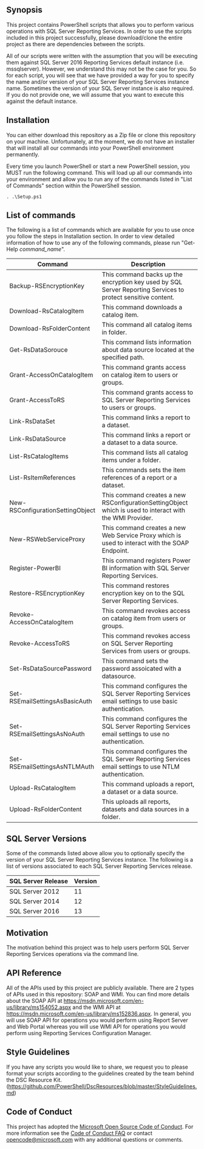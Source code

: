 ## Synopsis

This project contains PowerShell scripts that allows you to perform various operations with SQL Server Reporting Services. In order to use the scripts included in this project successfully, please download/clone the entire project as there are dependencies between the scripts. 

All of our scripts were written with the assumption that you will be executing them against SQL Server 2016 Reporting Services default instance (i.e. mssqlserver). However, we understand this may not be the case for you. So for each script, you will see that we have provided a way for you to specify the name and/or version of your SQL Server Reporting Services instance name. Sometimes the version of your SQL Server instance is also required. If you do not provide one, we will assume that you want to execute this against the default instance.    

## Installation

You can either download this repository as a Zip file or clone this repository on your machine. Unfortunately, at the moment, we do not have an installer that will install all our commands into your PowerShell environment permanently. 

Every time you launch PowerShell or start a new PowerShell session, you MUST run the following command. This will load up all our commands into your environment and allow you to run any of the commands listed in "List of Commands" section within the PowerShell session. 
    
    . .\Setup.ps1 

## List of commands

The following is a list of commands which are available for you to use once you follow the steps in Installation section. In order to view detailed information of how to use any of the following commands, please run "Get-Help *command_name*". 

|Command|Description|
|-------|-----------|
|Backup-RSEncryptionKey|This command backs up the encryption key used by SQL Server Reporting Services to protect sensitive content.|
|Download-RsCatalogItem|This command downloads a catalog item.|
|Download-RsFolderContent|This command all catalog items in folder.|
|Get-RsDataSorouce|This command lists information about data source located at the specified path.|
|Grant-AccessOnCatalogItem|This command grants access on catalog item to users or groups.|
|Grant-AccessToRS|This command grants access to SQL Server Reporting Services to users or groups.|
|Link-RsDataSet|This command links a report to  a dataset.|
|Link-RsDataSource|This command links a report or a dataset to a data source.|
|List-RsCatalogItems|This command lists all catalog items under a folder.|
|List-RsItemReferences|This commands sets the item references of a report or a dataset.|
|New-RSConfigurationSettingObject|This command creates a new RSConfigurationSettingObject which is used to interact with the WMI Provider.|
|New-RSWebServiceProxy|This command creates a new Web Service Proxy which is used to interact with the SOAP Endpoint.|
|Register-PowerBI|This command registers Power BI information with SQL Server Reporting Services.|
|Restore-RSEncryptionKey|This command restores encryption key on to the SQL Server Reporting Services.|
|Revoke-AccessOnCatalogItem|This command revokes access on catalog item from users or groups.|
|Revoke-AccessToRS|This command revokes access on SQL Server Reporting Services from users or groups.|
|Set-RsDataSourcePassword|This command sets the password assoicated with a datasource.|
|Set-RSEmailSettingsAsBasicAuth|This command configures the SQL Server Reporting Services email settings to use basic authentication.|
|Set-RSEmailSettingsAsNoAuth|This command configures the SQL Server Reporting Services email settings to use no authentication.|
|Set-RSEmailSettingsAsNTLMAuth|This command configures the SQL Server Reporting Services email settings to use NTLM authentication.|
|Upload-RsCatalogItem|This command uploads a report, a dataset or a data source.|
|Upload-RsFolderContent|This uploads all reports, datasets and data sources in a folder.|

## SQL Server Versions

Some of the commands listed above allow you to optionally specify the version of your SQL Server Reporting Services instance. The following is a list of versions associated to each SQL Server Reporting Services release.

|SQL Server Release|Version|
|------------------|-------|
|SQL Server 2012|11|
|SQL Server 2014|12|
|SQL Server 2016|13|

## Motivation

The motivation behind this project was to help users perform SQL Server Reporting Services operations via the command line. 

## API Reference

All of the APIs used by this project are publicly available. There are 2 types of APIs used in this repository: SOAP and WMI. You can find more details about the SOAP API at https://msdn.microsoft.com/en-us/library/ms154052.aspx and the WMI API at https://msdn.microsoft.com/en-us/library/ms152836.aspx. In general, you will use SOAP API for operations you would perform using Report Server and Web Portal whereas you will use WMI API for operations you would perform using Reporting Services Configuration Manager. 

## Style Guidelines

If you have any scripts you would like to share, we request you to please format your scripts according to the guidelines created by the team behind the DSC Resource Kit. (https://github.com/PowerShell/DscResources/blob/master/StyleGuidelines.md)

## Code of Conduct

This project has adopted the [Microsoft Open Source Code of Conduct](https://opensource.microsoft.com/codeofconduct/). For more information see the [Code of Conduct FAQ](https://opensource.microsoft.com/codeofconduct/faq/) or contact [opencode@microsoft.com](mailto:opencode@microsoft.com) with any additional questions or comments.
